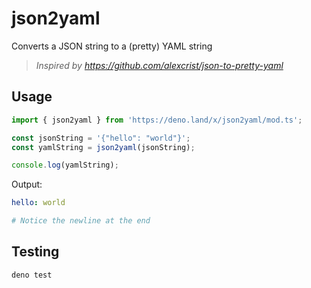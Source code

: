 # json2yaml

Converts a JSON string to a (pretty) YAML string

> *Inspired by https://github.com/alexcrist/json-to-pretty-yaml*

## Usage

```js
import { json2yaml } from 'https://deno.land/x/json2yaml/mod.ts';

const jsonString = '{"hello": "world"}';
const yamlString = json2yaml(jsonString);

console.log(yamlString);
```

Output:

```yaml
hello: world

# Notice the newline at the end
```

## Testing

```sh
deno test
```

